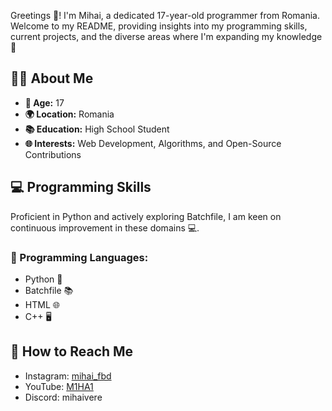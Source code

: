 Greetings 👋! I'm Mihai, a dedicated 17-year-old programmer from Romania. Welcome to my README, providing insights into my programming skills, current projects, and the diverse areas where I'm expanding my knowledge 🌟

## 👦🏻 About Me
- **🎂 Age:** 17 
- **🌍 Location:** Romania
- **📚 Education:** High School Student
- **🌐 Interests:** Web Development, Algorithms, and Open-Source Contributions

## 💻 Programming Skills
Proficient in Python and actively exploring Batchfile, I am keen on continuous improvement in these domains 💻.

### 🚀 Programming Languages:
- Python 🐍
- Batchfile 📚
- HTML 🌐
- C++ 🖥️

## 📱 How to Reach Me
- Instagram: [mihai_fbd](https://www.instagram.com/mihai_fbd/)
- YouTube: [M1HA1](https://www.youtube.com/channel/UCaIRAobEkAO0HUYIhDBl--A)
- Discord: mihaivere
